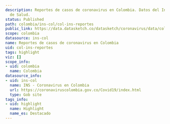 ```yaml
---
description: Reportes de casos de coronavirus en Colombia. Datos del Instituto Nacional
  de Salud.
status: Published
path: colombia/ins-col/col-ins-reportes
public_link: https://data.datasketch.co/datasketch/coronavirus/data/colombia/ins-col/col-ins-reportes.csv
scope: colombia
datasource: ins-col
name: Reportes de casos de coronavirus en Colombia
uid: col-ins-reportes
tags: highlight
viz: []
scope_info:
- uid: colombia
  name: Colombia
datasource_info:
- uid: ins-col
  name: INS - Coronavirus en Colombia
  url: https://coronaviruscolombia.gov.co/Covid19/index.html
  type: Gob site
tags_info:
- uid: highlight
  name: Highlight
  name_es: Destacado
---
```


